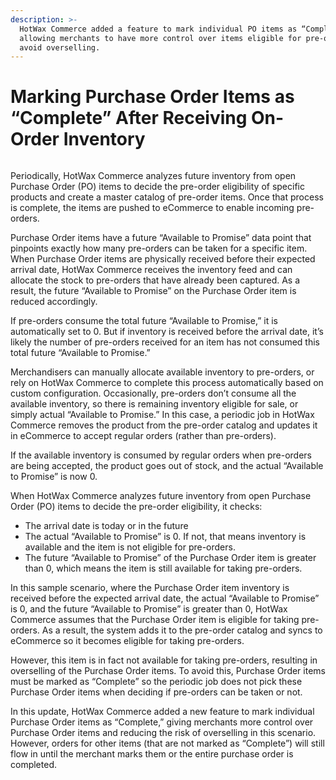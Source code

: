 ```yaml
---
description: >-
  HotWax Commerce added a feature to mark individual PO items as “Complete,”
  allowing merchants to have more control over items eligible for pre-orders and
  avoid overselling.
---
```


# Marking Purchase Order Items as “Complete” After Receiving On-Order Inventory

<figure><img src="https://www.hotwax.co/hubfs/Product%20Updates%20and%20Release%20Notes/2022/July%202022/Product%20Updates/Featured%20Images/Marking%20Purchase%20Order%20Items%20as%20%E2%80%9CComplete%E2%80%9D%20After%20Receiving%20On-Order%20Inventory.png" alt=""><figcaption></figcaption></figure>

&#x20;

Periodically, HotWax Commerce analyzes future inventory from open Purchase Order (PO) items to decide the pre-order eligibility of specific products and create a master catalog of pre-order items. Once that process is complete, the items are pushed to eCommerce to enable incoming pre-orders.

Purchase Order items have a future “Available to Promise” data point that pinpoints exactly how many pre-orders can be taken for a specific item. When Purchase Order items are physically received before their expected arrival date, HotWax Commerce receives the inventory feed and can allocate the stock to pre-orders that have already been captured. As a result, the future  “Available to Promise” on the Purchase Order item is reduced accordingly.

If pre-orders consume the total future  “Available to Promise,” it is automatically set to 0. But if inventory is received before the arrival date, it’s likely the number of pre-orders received for an item has not consumed this total future “Available to Promise.”

Merchandisers can manually allocate available inventory to pre-orders, or rely on HotWax Commerce to complete this process automatically based on custom configuration. Occasionally, pre-orders don’t consume all the available inventory, so there is remaining inventory eligible for sale, or simply actual “Available to Promise.” In this case, a periodic job in HotWax Commerce removes the product from the pre-order catalog and updates it in eCommerce to accept regular orders (rather than pre-orders).&#x20;

If the available inventory is consumed by regular orders when pre-orders are being accepted, the product goes out of stock, and the actual “Available to Promise” is now 0.&#x20;

When HotWax Commerce analyzes future inventory from open Purchase Order (PO) items to decide the pre-order eligibility, it checks:

* The arrival date is today or in the future
* The actual “Available to Promise” is 0. If not, that means inventory is available and the item is not eligible for pre-orders.
* The future “Available to Promise” of the Purchase Order item is greater than 0, which means the item is still available for taking pre-orders.&#x20;

In this sample scenario, where the Purchase Order item inventory is received before the expected arrival date, the actual “Available to Promise” is 0, and the future “Available to Promise” is greater than 0, HotWax Commerce assumes that the Purchase Order item is eligible for taking pre-orders. As a result, the system adds it to the pre-order catalog and syncs to eCommerce so it becomes eligible for taking pre-orders.&#x20;

However, this item is in fact not available for taking pre-orders, resulting in overselling of the Purchase Order items. To avoid this, Purchase Order items must be marked as “Complete” so the periodic job does not pick these Purchase Order items when deciding if pre-orders can be taken or not.&#x20;

In this update, HotWax Commerce added a new feature to mark individual Purchase Order items as “Complete,” giving merchants more control over Purchase Order items and reducing the risk of overselling in this scenario. However, orders for other items (that are not marked as “Complete”) will still flow in until the merchant marks them or the entire purchase order is completed.
